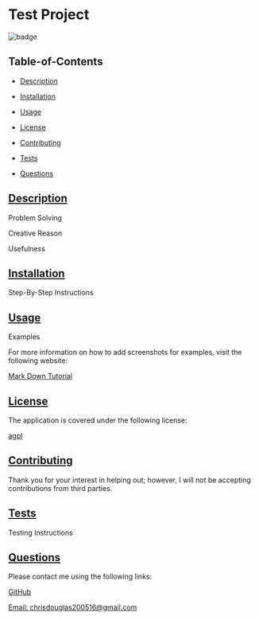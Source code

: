 
  # Test Project
  
  
  ![badge](https://img.shields.io/badge/license-agpl-blue)
    

  ## Table-of-Contents

  * [Description](#description)
  * [Installation](#installation)
  * [Usage](#usage)
  
  * [License](#license)
    
  * [Contributing](#contributing)
  * [Tests](#tests)
  * [Questions](#questions)
  
  ## [Description](#table-of-contents)

  Problem Solving

  Creative Reason

  Usefulness

  ## [Installation](#table-of-contents)

  Step-By-Step Instructions

  ## [Usage](#table-of-contents)

  Examples
  
  For more information on how to add screenshots for examples, visit the following website:
  
  [Mark Down Tutorial](https://agea.github.io/tutorial.md/)
  
  
  ## [License](#table-of-contents)

  The application is covered under the following license:

  
  [agpl](https://choosealicense.com/licenses/agpl)
    
    

  ## [Contributing](#table-of-contents)
  
  
  Thank you for your interest in helping out; however, I will not be accepting contributions from third parties.
    

  ## [Tests](#table-of-contents)

  Testing Instructions

  ## [Questions](#table-of-contents)

  Please contact me using the following links:

  [GitHub](https://github.com/NebulaEclipse)

  [Email: chrisdouglas200516@gmail.com](mailto:chrisdouglas200516@gmail.com)
